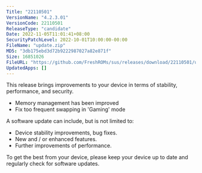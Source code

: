 ```yaml
---
Title: "22110501"
VersionName: "4.2.3.01"
VersionCode: 22110501
ReleaseType: "candidate"
Date: 2022-11-05T11:01:41+08:00
SecurityPatchLevel: 2022-10-01T10:00:00-00:00
FileName: "update.zip"
MD5: "3db175ebd3d72b9222987027a82e871f"
Size: 16851026
FileURL: "https://github.com/FreshROMs/sus/releases/download/22110501/update.zip"
UpdatedApps: []
---
```


This release brings improvements to your device in terms of stability, performance, and security.

- Memory management has been improved
- Fix too frequent swapping in 'Gaming' mode

A software update can include, but is not limited to:

-   Device stability improvements, bug fixes.
-   New and / or enhanced features.
-   Further improvements of performance.

To get the best from your device, please keep your device up to date and regularly check for software updates.
